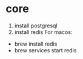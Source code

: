 # core

1. install postgresql
2. install redis
   For macos:

- brew install redis
- brew services start redis
